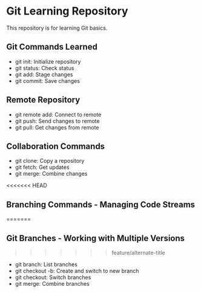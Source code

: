 # Git Learning Repository

This repository is for learning Git basics.

## Git Commands Learned
- git init: Initialize repository
- git status: Check status
- git add: Stage changes
- git commit: Save changes

## Remote Repository
- git remote add: Connect to remote
- git push: Send changes to remote
- git pull: Get changes from remote

## Collaboration Commands
- git clone: Copy a repository
- git fetch: Get updates
- git merge: Combine changes

<<<<<<< HEAD
## Branching Commands - Managing Code Streams
=======
## Git Branches - Working with Multiple Versions
>>>>>>> feature/alternate-title
- git branch: List branches
- git checkout -b: Create and switch to new branch
- git checkout: Switch branches
- git merge: Combine branches
